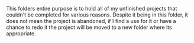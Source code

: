 This folders entire purpose is to hold all of my unfinished projects that couldn't be completed for various reasons. 
Despite it being in this folder, it does not mean the project is abandoned, if I find a use for it or have a chance to redo it the project will be moved to a new folder where its appropriate. 
